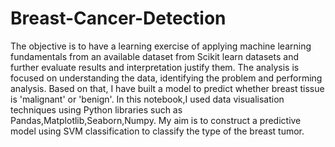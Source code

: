 # Breast-Cancer-Detection
The objective is to have a learning exercise of applying machine learning fundamentals from an available dataset from Scikit learn datasets and further evaluate results and interpretation justify them. 
The analysis is focused on understanding the data, identifying the problem and performing analysis. Based on that, I have built a model to predict whether breast tissue is 'malignant' or 'benign'. 
In this notebook,I used data visualisation techniques using Python libraries such as Pandas,Matplotlib,Seaborn,Numpy. 
My aim is to construct a predictive model using SVM classification to classify the type of the breast tumor. 
